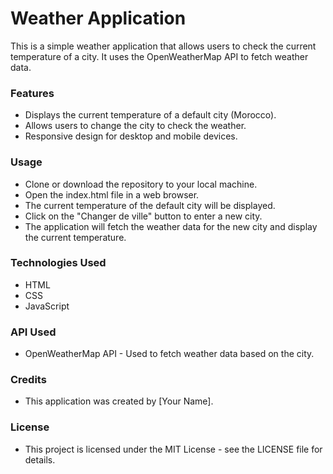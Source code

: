 # Weather Application
This is a simple weather application that allows users to check the current temperature of a city. It uses the OpenWeatherMap API to fetch weather data.

### Features
- Displays the current temperature of a default city (Morocco).
- Allows users to change the city to check the weather.
- Responsive design for desktop and mobile devices.

### Usage
- Clone or download the repository to your local machine.
- Open the index.html file in a web browser.
- The current temperature of the default city will be displayed.
- Click on the "Changer de ville" button to enter a new city.
- The application will fetch the weather data for the new city and display the current temperature.

### Technologies Used
- HTML
- CSS
- JavaScript

### API Used
- OpenWeatherMap API - Used to fetch weather data based on the city.

### Credits
- This application was created by [Your Name].

### License
- This project is licensed under the MIT License - see the LICENSE file for details.
